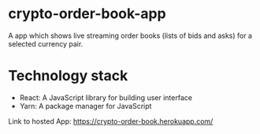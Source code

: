 # crypto-order-book-app
A app which shows live streaming order books (lists of bids and asks) for a selected currency pair.

# Technology stack

- React: A JavaScript library for building user interface
- Yarn: A package manager for JavaScript


Link to hosted App: https://crypto-order-book.herokuapp.com/